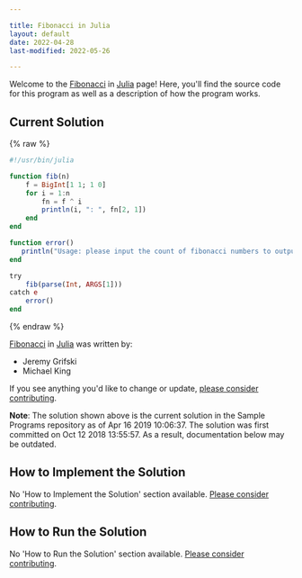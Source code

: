 ```yaml
---

title: Fibonacci in Julia
layout: default
date: 2022-04-28
last-modified: 2022-05-26

---
```


Welcome to the [Fibonacci](https://sampleprograms.io/projects/fibonacci) in [Julia](https://sampleprograms.io/languages/julia) page! Here, you'll find the source code for this program as well as a description of how the program works.

## Current Solution

{% raw %}

```julia
#!/usr/bin/julia

function fib(n)
    f = BigInt[1 1; 1 0]
    for i = 1:n
        fn = f ^ i
        println(i, ": ", fn[2, 1])
    end
end

function error() 
   println("Usage: please input the count of fibonacci numbers to output") 
end

try
    fib(parse(Int, ARGS[1]))
catch e
    error()
end
```

{% endraw %}

[Fibonacci](https://sampleprograms.io/projects/fibonacci) in [Julia](https://sampleprograms.io/languages/julia) was written by:

- Jeremy Grifski
- Michael King

If you see anything you'd like to change or update, [please consider contributing](https://github.com/TheRenegadeCoder/sample-programs).

**Note**: The solution shown above is the current solution in the Sample Programs repository as of Apr 16 2019 10:06:37. The solution was first committed on Oct 12 2018 13:55:57. As a result, documentation below may be outdated.

## How to Implement the Solution

No 'How to Implement the Solution' section available. [Please consider contributing](https://github.com/TheRenegadeCoder/sample-programs-website).

## How to Run the Solution

No 'How to Run the Solution' section available. [Please consider contributing](https://github.com/TheRenegadeCoder/sample-programs-website).